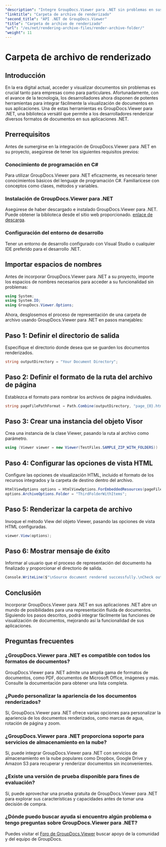 ```yaml
---
"description": "Integre GroupDocs.Viewer para .NET sin problemas en sus aplicaciones .NET para obtener capacidades eficientes de representación y visualización de documentos."
"linktitle": "Carpeta de archivo de renderizado"
"second_title": "API .NET de GroupDocs.Viewer"
"title": "Carpeta de archivo de renderizado"
"url": "/es/net/rendering-archive-files/render-archive-folder/"
"weight": 11
---
```


# Carpeta de archivo de renderizado

## Introducción
En la era digital actual, acceder y visualizar documentos sin problemas es crucial tanto para empresas como para particulares. Afortunadamente, con el avance de la tecnología, los desarrolladores ahora disponen de potentes herramientas para integrar fácilmente la visualización de documentos en sus aplicaciones. Una de estas herramientas es GroupDocs.Viewer para .NET, una biblioteca versátil que permite a los desarrolladores renderizar diversos formatos de documentos en sus aplicaciones .NET.
## Prerrequisitos
Antes de sumergirse en la integración de GroupDocs.Viewer para .NET en su proyecto, asegúrese de tener los siguientes requisitos previos:
### Conocimiento de programación en C#
Para utilizar GroupDocs.Viewer para .NET eficazmente, es necesario tener conocimientos básicos del lenguaje de programación C#. Familiarícese con conceptos como clases, métodos y variables.
### Instalación de GroupDocs.Viewer para .NET
Asegúrese de haber descargado e instalado GroupDocs.Viewer para .NET. Puede obtener la biblioteca desde el sitio web proporcionado. [enlace de descarga](https://releases.groupdocs.com/viewer/net/).
### Configuración del entorno de desarrollo
Tener un entorno de desarrollo configurado con Visual Studio o cualquier IDE preferido para el desarrollo .NET.

## Importar espacios de nombres
Antes de incorporar GroupDocs.Viewer para .NET a su proyecto, importe los espacios de nombres necesarios para acceder a su funcionalidad sin problemas:
```csharp
using System;
using System.IO;
using GroupDocs.Viewer.Options;
```

Ahora, desglosemos el proceso de representación de una carpeta de archivo usando GroupDocs.Viewer para .NET en pasos manejables:
## Paso 1: Definir el directorio de salida
Especifique el directorio donde desea que se guarden los documentos renderizados.
```csharp
string outputDirectory = "Your Document Directory";
```
## Paso 2: Definir el formato de la ruta del archivo de página
Establezca el formato para nombrar los archivos de página individuales.
```csharp
string pageFilePathFormat = Path.Combine(outputDirectory, "page_{0}.html");
```
## Paso 3: Crear una instancia del objeto Visor
Crea una instancia de la clase Viewer, pasando la ruta al archivo como parámetro.
```csharp
using (Viewer viewer = new Viewer(TestFiles.SAMPLE_ZIP_WITH_FOLDERS))
```
## Paso 4: Configurar las opciones de vista HTML
Configure las opciones de visualización HTML, incluido el formato de los recursos integrados y la carpeta de destino dentro del archivo.
```csharp
HtmlViewOptions options = HtmlViewOptions.ForEmbeddedResources(pageFilePathFormat);
options.ArchiveOptions.Folder = "ThirdFolderWithItems";
```
## Paso 5: Renderizar la carpeta de archivo
Invoque el método View del objeto Viewer, pasando las opciones de vista HTML configuradas.
```csharp
viewer.View(options);
```
## Paso 6: Mostrar mensaje de éxito
Informar al usuario que el proceso de representación del documento ha finalizado y proporcionar el directorio de salida.
```csharp
Console.WriteLine($"\nSource document rendered successfully.\nCheck output in {outputDirectory}.");
```

## Conclusión
Incorporar GroupDocs.Viewer para .NET en sus aplicaciones .NET abre un mundo de posibilidades para una representación fluida de documentos. Siguiendo los pasos descritos, podrá integrar fácilmente las funciones de visualización de documentos, mejorando así la funcionalidad de sus aplicaciones.
## Preguntas frecuentes
### ¿GroupDocs.Viewer para .NET es compatible con todos los formatos de documentos?
GroupDocs.Viewer para .NET admite una amplia gama de formatos de documentos, como PDF, documentos de Microsoft Office, imágenes y más. Consulte la documentación para obtener una lista completa.
### ¿Puedo personalizar la apariencia de los documentos renderizados?
Sí, GroupDocs.Viewer para .NET ofrece varias opciones para personalizar la apariencia de los documentos renderizados, como marcas de agua, rotación de página y zoom.
### ¿GroupDocs.Viewer para .NET proporciona soporte para servicios de almacenamiento en la nube?
Sí, puede integrar GroupDocs.Viewer para .NET con servicios de almacenamiento en la nube populares como Dropbox, Google Drive y Amazon S3 para recuperar y renderizar documentos sin inconvenientes.
### ¿Existe una versión de prueba disponible para fines de evaluación?
Sí, puede aprovechar una prueba gratuita de GroupDocs.Viewer para .NET para explorar sus características y capacidades antes de tomar una decisión de compra.
### ¿Dónde puedo buscar ayuda si encuentro algún problema o tengo preguntas sobre GroupDocs.Viewer para .NET?
Puedes visitar el [Foro de GroupDocs.Viewer](https://forum.groupdocs.com/c/viewer/9) buscar apoyo de la comunidad y del equipo de GroupDocs.